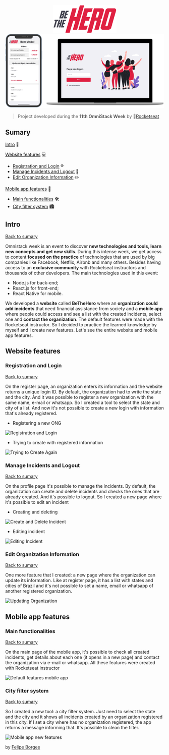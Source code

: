 <div align="center">
	<img src="/.github/logo.png" alt="Logo" width="200px" style="max-width:100%"/>
</div>


<div align="center">
	<img src="/.github/app-website.png" alt="App-Website" style="max-width:100%"/>
</div>

> Project developed during the **11th OmniStack Week** by 🚀[Rocketseat](rocketseat.com.br)

## Sumary
[Intro](#intro) :door:

[Website features](#website-features) :computer:
- [Registration and Login](#registration-and-login) :registered:
- [Manage Incidents and Logout](#manage-incidents-and-logout) :open_book:
- [Edit Organization Information](#edit-organization-information) :pencil2:

[Mobile app features](#mobile-app-features) :iphone:
- [Main functionalities](#main-functionalities) :hammer_and_wrench:
- [City filter system](#city-filter-system) :cityscape:

## Intro
[Back to sumary](#sumary)

Omnistack week is an event to discover **new technologies and tools, learn new concepts and get new skills**. During this intense week, we get access to content **focused on the practice** of technologies that are used by big companies like Facebook, Netflix, Airbnb and many others. Besides having access to an **exclusive community** with Rocketseat instructors and thousands of other developers. The main technologies used in this event:
- Node.js for back-end;
- React.js for front-end;
- React Native for mobile.	

We developed a **website** called **BeTheHero** where an **organization could add incidents** that need financial assistance from society and a **mobile app** where people could access and see a list with the created incidents, select one and **contact the organization**. The default features were made with the Rocketseat instructor. So I decided to practice the learned knowledge by myself and I create new features. Let's see the entire website and mobile app features.

## Website features
### Registration and Login
[Back to sumary](#sumary)

On the register page, an organization enters its information and the website returns a unique login ID. By default, the organization had to write the state and the city. And it was possible to register a new organization with the same name, e-mail or whatsapp. So I created a tool to select the state and city of a list. And now it's not possible to create a new login with information that's already registered.

- Registering a new ONG

![Registration and Login](https://media.giphy.com/media/f4JibkmrNnwTXL1wSx/source.gif)

- Trying to create with registered information

![Trying to Create Again](https://media.giphy.com/media/Wt1YwEZwISSixnJcla/source.gif)

### Manage Incidents and Logout
[Back to sumary](#sumary)

On the profile page it's possible to manage the incidents. By default, the organization can create and delete incidents and checks the ones that are already created. And it's possible to logout. So I created a new page where it's possible to edit an incident
 - Creating and deleting
 
 ![Create and Delete Incident](https://media.giphy.com/media/dUMpJVxWN4MR49txcL/source.gif)
 
 - Editing incident
 
 ![Editing Incident](https://media.giphy.com/media/QX1jtYDWJlahSakJng/source.gif)
  
### Edit Organization Information
[Back to sumary](#sumary)

One more feature that I created: a new page where the organization can update its information. Like at register page, it has a list with states and cities of Brazil and it's not possible to set a name, email or whatsapp of another registered organization.

![Updating Organization](https://media.giphy.com/media/THmnMqOWsPXtdVJfmZ/source.gif)

## Mobile app features
### Main functionalities
[Back to sumary](#sumary)

On the main page of the mobile app, it's possible to check all created incidents, get details about each one (it opens in a new page) and contact the organization via e-mail or whatsapp. All these features were created with Rocketseat instructor

![Default features mobile app](https://media.giphy.com/media/U1yOMk2cOQE5h6106r/source.gif)
### City filter system 
[Back to sumary](#sumary)

So I created a new tool: a city filter system. Just need to select the state and the city and it shows all incidents created by an organization registered in this city. If I set a city where has no organization registered, the app returns a message informing that. It's possible to clean the filter.

![Mobile app new features](https://media.giphy.com/media/ii7K2ERffmQcIGukUC/source.gif)

by [Felipe Borges](www.linkedin.com/in/felipejsborges)
